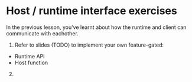 # Host / runtime interface exercises

In the previous lesson, you've learnt about how the runtime and client can communicate with eachother.

1. Refer to slides (TODO) to implement your own feature-gated:
* Runtime API
* Host function

2.
